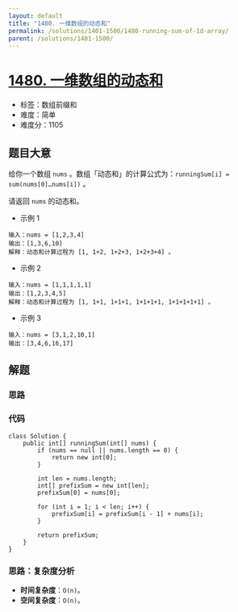```yaml
---
layout: default
title: "1480. 一维数组的动态和"
permalink: /solutions/1401-1500/1480-running-sum-of-1d-array/
parent: /solutions/1401-1500/
---
```


# [1480. 一维数组的动态和](https://leetcode.cn/problems/running-sum-of-1d-array/description/)

- 标签：数组前缀和
- 难度：简单
- 难度分：1105

## 题目大意

给你一个数组 `nums` 。数组「动态和」的计算公式为：`runningSum[i] = sum(nums[0]…nums[i])` 。

请返回 `nums` 的动态和。

- 示例 1

```
输入：nums = [1,2,3,4]
输出：[1,3,6,10]
解释：动态和计算过程为 [1, 1+2, 1+2+3, 1+2+3+4] 。
```

- 示例 2

```
输入：nums = [1,1,1,1,1]
输出：[1,2,3,4,5]
解释：动态和计算过程为 [1, 1+1, 1+1+1, 1+1+1+1, 1+1+1+1+1] 。
```

- 示例 3

```
输入：nums = [3,1,2,10,1]
输出：[3,4,6,16,17]
```

## 解题

### 思路

### 代码

```java[]
class Solution {
    public int[] runningSum(int[] nums) {
        if (nums == null || nums.length == 0) {
            return new int[0];
        }

        int len = nums.length;
        int[] prefixSum = new int[len];
        prefixSum[0] = nums[0];

        for (int i = 1; i < len; i++) {
            prefixSum[i] = prefixSum[i - 1] + nums[i];
        }

        return prefixSum;
    }
}
```

### 思路：复杂度分析

- **时间复杂度**：`O(n)`。
- **空间复杂度**：`O(n)`。
